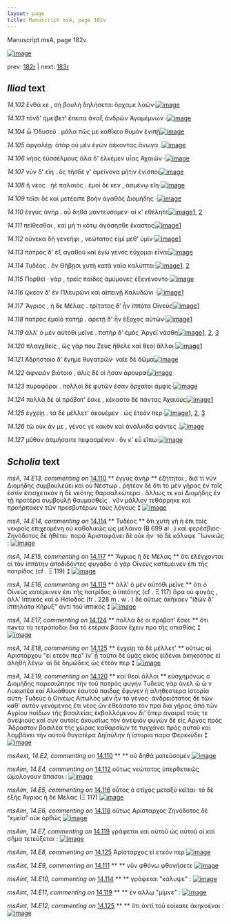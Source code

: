 ```yaml
---
layout: page
title: Manuscript msA, page 182v
---
```


Manuscript msA, page 182v

[![image](http://www.homermultitext.org/iipsrv?OBJ=IIP,1.0&FIF=/project/homer/pyramidal/deepzoom/hmt/vaimg/2017a/VA182VN_0684.tif&WID=100&CVT=JPEG)](http://www.homermultitext.org/ict2/?urn=urn:cite2:hmt:vaimg.2017a:VA182VN_0684)

prev:  [182r](../182r/) | next:  [183r](../183r/)

## *Iliad* text

*14.102* <a id="14.102"/> ἔνθά κε , σὴ βουλὴ δηλήσεται ὄρχαμε λαῶν·[![image](http://www.homermultitext.org/iipsrv?OBJ=IIP,1.0&FIF=/project/homer/pyramidal/deepzoom/hmt/vaimg/2017a/VA182VN_0684.tif&RGN=0.483,0.2344,0.385,0.0263&WID=1000&CVT=JPEG)](http://www.homermultitext.org/ict2/?urn=urn:cite2:hmt:vaimg.2017a:VA182VN_0684@0.483,0.2344,0.385,0.0263)

*14.103* <a id="14.103"/> τὸνδ' ἠμείβετ' ἔπειτα ἄναξ ἀνδρῶν Ἀγαμέμνων ·[![image](http://www.homermultitext.org/iipsrv?OBJ=IIP,1.0&FIF=/project/homer/pyramidal/deepzoom/hmt/vaimg/2017a/VA182VN_0684.tif&RGN=0.486,0.2569,0.4,0.024&WID=1000&CVT=JPEG)](http://www.homermultitext.org/ict2/?urn=urn:cite2:hmt:vaimg.2017a:VA182VN_0684@0.486,0.2569,0.4,0.024)

*14.104* <a id="14.104"/> ὦ Ὀδυσεῦ . μάλα πῶς με καθΐκεο θυμὸν ἐνιπῇ[![image](http://www.homermultitext.org/iipsrv?OBJ=IIP,1.0&FIF=/project/homer/pyramidal/deepzoom/hmt/vaimg/2017a/VA182VN_0684.tif&RGN=0.491,0.2772,0.406,0.0233&WID=1000&CVT=JPEG)](http://www.homermultitext.org/ict2/?urn=urn:cite2:hmt:vaimg.2017a:VA182VN_0684@0.491,0.2772,0.406,0.0233)

*14.105* <a id="14.105"/> ἀργαλέῃ· ἀτὰρ οὐ μὲν ἐγὼν ἀέκοντας ἄνωγα .[![image](http://www.homermultitext.org/iipsrv?OBJ=IIP,1.0&FIF=/project/homer/pyramidal/deepzoom/hmt/vaimg/2017a/VA182VN_0684.tif&RGN=0.489,0.296,0.406,0.0233&WID=1000&CVT=JPEG)](http://www.homermultitext.org/ict2/?urn=urn:cite2:hmt:vaimg.2017a:VA182VN_0684@0.489,0.296,0.406,0.0233)

*14.106* <a id="14.106"/> νῆας ἐϋσσέλμους ἅλα δ' ἑλκέμεν υἷας Ἀχαιῶν ·[![image](http://www.homermultitext.org/iipsrv?OBJ=IIP,1.0&FIF=/project/homer/pyramidal/deepzoom/hmt/vaimg/2017a/VA182VN_0684.tif&RGN=0.495,0.3148,0.412,0.0233&WID=1000&CVT=JPEG)](http://www.homermultitext.org/ict2/?urn=urn:cite2:hmt:vaimg.2017a:VA182VN_0684@0.495,0.3148,0.412,0.0233)

*14.107* <a id="14.107"/> νῦν δ' εἴη . ὃς τῆσδέ γ' ἀμείνονα μῆτιν ἐνίσποι[![image](http://www.homermultitext.org/iipsrv?OBJ=IIP,1.0&FIF=/project/homer/pyramidal/deepzoom/hmt/vaimg/2017a/VA182VN_0684.tif&RGN=0.495,0.3336,0.393,0.0218&WID=1000&CVT=JPEG)](http://www.homermultitext.org/ict2/?urn=urn:cite2:hmt:vaimg.2017a:VA182VN_0684@0.495,0.3336,0.393,0.0218)

*14.108* <a id="14.108"/> ἢ νέος . ἠὲ παλαιὸς . ἐμοὶ δέ κεν , ἀσμένῳ εἴη·[![image](http://www.homermultitext.org/iipsrv?OBJ=IIP,1.0&FIF=/project/homer/pyramidal/deepzoom/hmt/vaimg/2017a/VA182VN_0684.tif&RGN=0.493,0.3509,0.4,0.0248&WID=1000&CVT=JPEG)](http://www.homermultitext.org/ict2/?urn=urn:cite2:hmt:vaimg.2017a:VA182VN_0684@0.493,0.3509,0.4,0.0248)

*14.109* <a id="14.109"/> τοῖσι δὲ καὶ μετέειπε βοὴν ἀγαθὸς Διομήδης ·[![image](http://www.homermultitext.org/iipsrv?OBJ=IIP,1.0&FIF=/project/homer/pyramidal/deepzoom/hmt/vaimg/2017a/VA182VN_0684.tif&RGN=0.497,0.3711,0.407,0.0218&WID=1000&CVT=JPEG)](http://www.homermultitext.org/ict2/?urn=urn:cite2:hmt:vaimg.2017a:VA182VN_0684@0.497,0.3711,0.407,0.0218)

*14.110* <a id="14.110"/> ἐγγὺς ἀνὴρ . οὗ δηθὰ μαντεύσομεν· αί κ' εθέλητε[![image](http://www.homermultitext.org/iipsrv?OBJ=IIP,1.0&FIF=/project/homer/pyramidal/deepzoom/hmt/vaimg/2017a/VA182VN_0684.tif&RGN=0.496,0.3892,0.409,0.0218&WID=1000&CVT=JPEG)](http://www.homermultitext.org/ict2/?urn=urn:cite2:hmt:vaimg.2017a:VA182VN_0684@0.496,0.3892,0.409,0.0218)[1](#msA_14.E13), [2](#msAext_14.E2)

*14.111* <a id="14.111"/> πείθεσθαι , καὶ μή τι κότῳ ἀγάσησθε ἕκαστος[![image](http://www.homermultitext.org/iipsrv?OBJ=IIP,1.0&FIF=/project/homer/pyramidal/deepzoom/hmt/vaimg/2017a/VA182VN_0684.tif&RGN=0.495,0.4065,0.403,0.0248&WID=1000&CVT=JPEG)](http://www.homermultitext.org/ict2/?urn=urn:cite2:hmt:vaimg.2017a:VA182VN_0684@0.495,0.4065,0.403,0.0248)[1](#msAint_14.E9)

*14.112* <a id="14.112"/> οὕνεκα δὴ γενεῆφι , νεώτατος εἰμὶ μεθ' ὑμῖν·[![image](http://www.homermultitext.org/iipsrv?OBJ=IIP,1.0&FIF=/project/homer/pyramidal/deepzoom/hmt/vaimg/2017a/VA182VN_0684.tif&RGN=0.501,0.4267,0.415,0.0225&WID=1000&CVT=JPEG)](http://www.homermultitext.org/ict2/?urn=urn:cite2:hmt:vaimg.2017a:VA182VN_0684@0.501,0.4267,0.415,0.0225)[1](#msAim_14.E4)

*14.113* <a id="14.113"/> πατρὸς δ' ἐξ αγαθοῦ καὶ ἐγὼ γένος εὔχομαι εἶναι[![image](http://www.homermultitext.org/iipsrv?OBJ=IIP,1.0&FIF=/project/homer/pyramidal/deepzoom/hmt/vaimg/2017a/VA182VN_0684.tif&RGN=0.496,0.4463,0.421,0.0225&WID=1000&CVT=JPEG)](http://www.homermultitext.org/ict2/?urn=urn:cite2:hmt:vaimg.2017a:VA182VN_0684@0.496,0.4463,0.421,0.0225)

*14.114* <a id="14.114"/> Τυδέος . ὃν Θήβῃσι χυτὴ κατὰ γαῖα καλύπτει·[![image](http://www.homermultitext.org/iipsrv?OBJ=IIP,1.0&FIF=/project/homer/pyramidal/deepzoom/hmt/vaimg/2017a/VA182VN_0684.tif&RGN=0.499,0.4643,0.41,0.0248&WID=1000&CVT=JPEG)](http://www.homermultitext.org/ict2/?urn=urn:cite2:hmt:vaimg.2017a:VA182VN_0684@0.499,0.4643,0.41,0.0248)[1](#msA_14.E14), [2](#msAint_14.E10)

*14.115* <a id="14.115"/> Πορθεῖ · γὰρ , τρεῖς παῖδες ἀμύμονες ἐξεγένοντο·[![image](http://www.homermultitext.org/iipsrv?OBJ=IIP,1.0&FIF=/project/homer/pyramidal/deepzoom/hmt/vaimg/2017a/VA182VN_0684.tif&RGN=0.496,0.4853,0.418,0.0233&WID=1000&CVT=JPEG)](http://www.homermultitext.org/ict2/?urn=urn:cite2:hmt:vaimg.2017a:VA182VN_0684@0.496,0.4853,0.418,0.0233)

*14.116* <a id="14.116"/> ᾤκεον δ' ἐν Πλευρῶνι καὶ αἰπεινῇ Καλυδῶνι ·[![image](http://www.homermultitext.org/iipsrv?OBJ=IIP,1.0&FIF=/project/homer/pyramidal/deepzoom/hmt/vaimg/2017a/VA182VN_0684.tif&RGN=0.501,0.5026,0.428,0.0233&WID=1000&CVT=JPEG)](http://www.homermultitext.org/ict2/?urn=urn:cite2:hmt:vaimg.2017a:VA182VN_0684@0.501,0.5026,0.428,0.0233)[1](#msAim_14.E5)

*14.117* <a id="14.117"/> Ἄγριος , ἠ δε Μέλας . τρίτατος δ' ἦν ἱππότα Οἰνεὺς[![image](http://www.homermultitext.org/iipsrv?OBJ=IIP,1.0&FIF=/project/homer/pyramidal/deepzoom/hmt/vaimg/2017a/VA182VN_0684.tif&RGN=0.5,0.5207,0.422,0.0263&WID=1000&CVT=JPEG)](http://www.homermultitext.org/ict2/?urn=urn:cite2:hmt:vaimg.2017a:VA182VN_0684@0.5,0.5207,0.422,0.0263)[1](#msA_14.E15)

*14.118* <a id="14.118"/> πατρὸς ἐμοῖο πατήρ . ἀρετῇ δ' ἦν ἔξοχος αὐτῶν·[![image](http://www.homermultitext.org/iipsrv?OBJ=IIP,1.0&FIF=/project/homer/pyramidal/deepzoom/hmt/vaimg/2017a/VA182VN_0684.tif&RGN=0.499,0.5394,0.434,0.0248&WID=1000&CVT=JPEG)](http://www.homermultitext.org/ict2/?urn=urn:cite2:hmt:vaimg.2017a:VA182VN_0684@0.499,0.5394,0.434,0.0248)[1](#msAim_14.E6)

*14.119* <a id="14.119"/> ἀλλ' ὁ μὲν αὐτόθι μεῖνε . πατὴρ δ' ἐμὸς Ἄργεϊ νάσθη[![image](http://www.homermultitext.org/iipsrv?OBJ=IIP,1.0&FIF=/project/homer/pyramidal/deepzoom/hmt/vaimg/2017a/VA182VN_0684.tif&RGN=0.498,0.5575,0.441,0.0255&WID=1000&CVT=JPEG)](http://www.homermultitext.org/ict2/?urn=urn:cite2:hmt:vaimg.2017a:VA182VN_0684@0.498,0.5575,0.441,0.0255)[1](#msAint_14.E11), [2](#msAim_14.E7), [3](#msA_14.E16)

*14.120* <a id="14.120"/> πλαγχθεὶς , ὣς γάρ που Ζεὺς ἤθελε καὶ θεοὶ ἄλλοι·[![image](http://www.homermultitext.org/iipsrv?OBJ=IIP,1.0&FIF=/project/homer/pyramidal/deepzoom/hmt/vaimg/2017a/VA182VN_0684.tif&RGN=0.499,0.5793,0.422,0.0225&WID=1000&CVT=JPEG)](http://www.homermultitext.org/ict2/?urn=urn:cite2:hmt:vaimg.2017a:VA182VN_0684@0.499,0.5793,0.422,0.0225)[1](#msA_14.E19)

*14.121* <a id="14.121"/> Ἀδρήστοιο δ' ἔγημε θυγατρῶν· ναῖε δὲ δῶμα[![image](http://www.homermultitext.org/iipsrv?OBJ=IIP,1.0&FIF=/project/homer/pyramidal/deepzoom/hmt/vaimg/2017a/VA182VN_0684.tif&RGN=0.501,0.5958,0.394,0.024&WID=1000&CVT=JPEG)](http://www.homermultitext.org/ict2/?urn=urn:cite2:hmt:vaimg.2017a:VA182VN_0684@0.501,0.5958,0.394,0.024)

*14.122* <a id="14.122"/> ἀφνειὸν βιότοιο , άλις δέ οἱ ῆσαν άρουραι[![image](http://www.homermultitext.org/iipsrv?OBJ=IIP,1.0&FIF=/project/homer/pyramidal/deepzoom/hmt/vaimg/2017a/VA182VN_0684.tif&RGN=0.499,0.6168,0.348,0.024&WID=1000&CVT=JPEG)](http://www.homermultitext.org/ict2/?urn=urn:cite2:hmt:vaimg.2017a:VA182VN_0684@0.499,0.6168,0.348,0.024)

*14.123* <a id="14.123"/> πυροφόροι . πολλοὶ δὲ φυτῶν έσαν ὄρχατοι ἀμφίς·[![image](http://www.homermultitext.org/iipsrv?OBJ=IIP,1.0&FIF=/project/homer/pyramidal/deepzoom/hmt/vaimg/2017a/VA182VN_0684.tif&RGN=0.498,0.6319,0.407,0.027&WID=1000&CVT=JPEG)](http://www.homermultitext.org/ict2/?urn=urn:cite2:hmt:vaimg.2017a:VA182VN_0684@0.498,0.6319,0.407,0.027)

*14.124* <a id="14.124"/> πολλὰ δέ οἱ πρόβατ' έσκε , κέκαστο δὲ πάντας Ἀχαιοὺς[![image](http://www.homermultitext.org/iipsrv?OBJ=IIP,1.0&FIF=/project/homer/pyramidal/deepzoom/hmt/vaimg/2017a/VA182VN_0684.tif&RGN=0.496,0.6499,0.426,0.0255&WID=1000&CVT=JPEG)](http://www.homermultitext.org/ict2/?urn=urn:cite2:hmt:vaimg.2017a:VA182VN_0684@0.496,0.6499,0.426,0.0255)[1](#msA_14.E17)

*14.125* <a id="14.125"/> ἐγχείῃ . τὰ δὲ μέλλετ' ἀκουέμεν . ὡς ἐτεόν περ·[![image](http://www.homermultitext.org/iipsrv?OBJ=IIP,1.0&FIF=/project/homer/pyramidal/deepzoom/hmt/vaimg/2017a/VA182VN_0684.tif&RGN=0.499,0.6709,0.403,0.0233&WID=1000&CVT=JPEG)](http://www.homermultitext.org/ict2/?urn=urn:cite2:hmt:vaimg.2017a:VA182VN_0684@0.499,0.6709,0.403,0.0233)[1](#msAim_14.E8), [2](#msA_14.E18), [3](#msAint_14.E12)

*14.126* <a id="14.126"/> τῶ οὐκ άν με , γένος γε κακὸν καὶ ἀνάλκιδα φάντες .[![image](http://www.homermultitext.org/iipsrv?OBJ=IIP,1.0&FIF=/project/homer/pyramidal/deepzoom/hmt/vaimg/2017a/VA182VN_0684.tif&RGN=0.499,0.6912,0.427,0.0203&WID=1000&CVT=JPEG)](http://www.homermultitext.org/ict2/?urn=urn:cite2:hmt:vaimg.2017a:VA182VN_0684@0.499,0.6912,0.427,0.0203)

*14.127* <a id="14.127"/> μῦθον ἀτιμήσαιτε πεφασμένον . ὅν κ' εὖ εἴπω·[![image](http://www.homermultitext.org/iipsrv?OBJ=IIP,1.0&FIF=/project/homer/pyramidal/deepzoom/hmt/vaimg/2017a/VA182VN_0684.tif&RGN=0.501,0.7085,0.396,0.024&WID=1000&CVT=JPEG)](http://www.homermultitext.org/ict2/?urn=urn:cite2:hmt:vaimg.2017a:VA182VN_0684@0.501,0.7085,0.396,0.024)

## *Scholia* text

*msA, 14.E13, commenting on* [14.110](#14.110)  <a id="msA_14.E13"/> **							 ἐγγὺς ἀνὴρ 						** 							 ἐζήτηται , διὰ τί νῦν Διομήδης συμβουλεύει καὶ οὐ 									 Nέστωρ . ῥητέον δὲ ὅτι τὸ μὲν γῆρας ἐν τοῖς ἐστὶν ἐπισχετικὸν ἡ δὲ 								νεότης θαρσαλεώτερα . ἄλλως τε καὶ Διομήδης ἐν τῇ προτέρα συμβουλῇ 								θαυμασθεὶς . νῦν μᾶλλον τεθάρρηκε καὶ προήρπακεν τῶν πρεσβυτέρων τοὺς λόγους ⁑ 						[![image](http://www.homermultitext.org/iipsrv?OBJ=IIP,1.0&FIF=/project/homer/pyramidal/deepzoom/hmt/vaimg/2017a/VA182VN_0684.tif&RGN=0.23489315,0.38354080,0.21518055,0.11037344&WID=1000&CVT=JPEG)](http://www.homermultitext.org/ict2/?urn=urn:cite2:hmt:vaimg.2017a:VA182VN_0684@0.23489315,0.38354080,0.21518055,0.11037344)

*msA, 14.E14, commenting on* [14.114](#14.114)  <a id="msA_14.E14"/> **							 								 Τυδέος 						** 							 ὅτι χυτὴ γῆ ἡ ἐπι τοῖς νεκροῖς ἐπιχεομένη οὐ καθολικῶς ὡς μέλαινα (Β 699 al . ) καὶ 								φερέσβιος· Ζηνόδοτος δὲ ἠθέτει· παρὰ Ἀριστοφάνει 								δὲ οὐκ ἦν· τὸ δὲ κάλυψε ¨Ιωνικῶς : 						[![image](http://www.homermultitext.org/iipsrv?OBJ=IIP,1.0&FIF=/project/homer/pyramidal/deepzoom/hmt/vaimg/2017a/VA182VN_0684.tif&RGN=0.23489315,0.48201936,0.20265291,0.07634855&WID=1000&CVT=JPEG)](http://www.homermultitext.org/ict2/?urn=urn:cite2:hmt:vaimg.2017a:VA182VN_0684@0.23489315,0.48201936,0.20265291,0.07634855)

*msA, 14.E15, commenting on* [14.117](#14.117)  <a id="msA_14.E15"/> **							 								 Ἄγριος ἢ δὲ Μέλας 							 						** 							 ὅτι ἐλέγχονται οἱ τὸν ἱππότην ἀποδιδόντες φυγάδα· ὁ γὰρ Οἰνεὺς 								κατέμεινεν ἐπι τῆς πατρίδος (cf . Ξ 119) ⁑ 						[![image](http://www.homermultitext.org/iipsrv?OBJ=IIP,1.0&FIF=/project/homer/pyramidal/deepzoom/hmt/vaimg/2017a/VA182VN_0684.tif&RGN=0.24005158,0.54038728,0.21186441,0.05919779&WID=1000&CVT=JPEG)](http://www.homermultitext.org/ict2/?urn=urn:cite2:hmt:vaimg.2017a:VA182VN_0684@0.24005158,0.54038728,0.21186441,0.05919779)

*msA, 14.E16, commenting on* [14.119](#14.119)  <a id="msA_14.E16"/> **							 ἀλλ' ὁ μὲν αὐτόθι μεῖνε 						** 							 ὅτι ὁ Οἰνεὺς κατέμεινεν ἐπι τῆς πατρίδος ὁ ἱππότης (cf . Ξ 117) ἄρα 								οὐ φυγάς , ἀλλ' ἱππικός καὶ ὁ Ησίοδος (fr . 228 m . w . ) δὲ οὕτως ἀκήκοεν 								"ἰδὼν δ' ἱππηλάτα Κῆρυξ" ἀντὶ τοῦ ἱππικός ⁑ 						[![image](http://www.homermultitext.org/iipsrv?OBJ=IIP,1.0&FIF=/project/homer/pyramidal/deepzoom/hmt/vaimg/2017a/VA182VN_0684.tif&RGN=0.24226234,0.59764869,0.20523213,0.08105118&WID=1000&CVT=JPEG)](http://www.homermultitext.org/ict2/?urn=urn:cite2:hmt:vaimg.2017a:VA182VN_0684@0.24226234,0.59764869,0.20523213,0.08105118)

*msA, 14.E17, commenting on* [14.124](#14.124)  <a id="msA_14.E17"/> **							 πολλὰ δέ οι πρόβατ' ἔσκε 						** 							 ὅτι πaντα τὰ τετράποδα· δια τὸ ἑτέραν βάσιν ἔχειν προ τῆς οπισθίας ⁑ 						[![image](http://www.homermultitext.org/iipsrv?OBJ=IIP,1.0&FIF=/project/homer/pyramidal/deepzoom/hmt/vaimg/2017a/VA182VN_0684.tif&RGN=0.24742078,0.66625173,0.20781135,0.04149378&WID=1000&CVT=JPEG)](http://www.homermultitext.org/ict2/?urn=urn:cite2:hmt:vaimg.2017a:VA182VN_0684@0.24742078,0.66625173,0.20781135,0.04149378)

*msA, 14.E18, commenting on* [14.125](#14.125)  <a id="msA_14.E18"/> **							 ἐγχείῃ τὰ δὲ μέλλετ' 						** 							 οὕτως αἱ Ἀριστάρχου "εἰ ετεόν περ" ἵν' ᾖ ταῦτα δὲ ὑμᾶς εἰκὸς εἰδέναι 								ἀκηκοότας εἰ ἀληθῆ λέγω· αἱ δὲ δημώδεις ὡς ἐτεόν περ ⁑ 						[![image](http://www.homermultitext.org/iipsrv?OBJ=IIP,1.0&FIF=/project/homer/pyramidal/deepzoom/hmt/vaimg/2017a/VA182VN_0684.tif&RGN=0.24115696,0.70553250,0.51142225,0.04370678&WID=1000&CVT=JPEG)](http://www.homermultitext.org/ict2/?urn=urn:cite2:hmt:vaimg.2017a:VA182VN_0684@0.24115696,0.70553250,0.51142225,0.04370678)

*msA, 14.E19, commenting on* [14.120](#14.120)  <a id="msA_14.E19"/> **							 καὶ θεοὶ ἄλλοι 						** 							 εὐσχημόνως ὁ Διομήδης παρεσιώπησε τὴν τοῦ πατρὸς φυγήν 									 Tυδεὺς γὰρ ἀνελ										ῶ										ὼ									ν 								 Λυκωπέα καὶ Aλκάθουν ἑαυτοῦ παιδας ἔφυγεν ἡ 								αληθεστερα ἱστορία αύτη· Tυδεὺς ὁ Oἰνέως 								 Aἰτωλὸς μὲν ἦν τὸ γένος· ἀνδρειότατος δὲ τῶν καθ' αυτὸν γενόμενος ἔτι 								νέος ὢν ἐθεάσατο τὸν πρα διὰ γῆρας ἀπὸ τῶν Aγρίου παίδων τῆς βασιλείας ἐκβαλλόμενον 								δι' ὅπερ ἀναιρεῖ τούς τε ἀνεψιοὺς καὶ συν αυτοῖς ἀκουσίως τὸν ἀνεψιὸν φυγὼν δὲ εἰς 									 Aργος πρὸς Ἄδραστον βασιλέα τῆς χώρας καθαρσίων 								τε τυγχάνει πρὸς αυτοῦ καὶ λαμβάνει τὴν αὐτοῦ θυγατέρα Δηϊπύλην ἡ 								ϊστορία παρα Φερεκύδει ⁑ 						[![image](http://www.homermultitext.org/iipsrv?OBJ=IIP,1.0&FIF=/project/homer/pyramidal/deepzoom/hmt/vaimg/2017a/VA182VN_0684.tif&RGN=0.24944731,0.72752420,0.68551953,0.09128631&WID=1000&CVT=JPEG)](http://www.homermultitext.org/ict2/?urn=urn:cite2:hmt:vaimg.2017a:VA182VN_0684@0.24944731,0.72752420,0.68551953,0.09128631)

*msAext, 14.E2, commenting on* [14.110](#14.110)  <a id="msAext_14.E2"/> **							 						** 							 οὐ δηθὰ ματεύσομεν 						[![image](http://www.homermultitext.org/iipsrv?OBJ=IIP,1.0&FIF=/project/homer/pyramidal/deepzoom/hmt/vaimg/2017a/VA182VN_0684.tif&RGN=0.16764923,0.40318119,0.05711127,0.02185339&WID=1000&CVT=JPEG)](http://www.homermultitext.org/ict2/?urn=urn:cite2:hmt:vaimg.2017a:VA182VN_0684@0.16764923,0.40318119,0.05711127,0.02185339)

*msAim, 14.E4, commenting on* [14.112](#14.112)  <a id="msAim_14.E4"/> 							 οὕτως νεώτατος ὑπερθετικῶς ὡμολογουν ἅπασαι : 						[![image](http://www.homermultitext.org/iipsrv?OBJ=IIP,1.0&FIF=/project/homer/pyramidal/deepzoom/hmt/vaimg/2017a/VA182VN_0684.tif&RGN=0.44731024,0.43886584,0.04513633,0.04011065&WID=1000&CVT=JPEG)](http://www.homermultitext.org/ict2/?urn=urn:cite2:hmt:vaimg.2017a:VA182VN_0684@0.44731024,0.43886584,0.04513633,0.04011065)

*msAim, 14.E5, commenting on* [14.116](#14.116)  <a id="msAim_14.E5"/> 							 οὗτος ὁ στίχος μεταξὺ κεῖται· τὸ δὲ ἑξῆς Άγριος ἡ δὲ 										 Μέλας (Ξ 117) 						[![image](http://www.homermultitext.org/iipsrv?OBJ=IIP,1.0&FIF=/project/homer/pyramidal/deepzoom/hmt/vaimg/2017a/VA182VN_0684.tif&RGN=0.44620486,0.50401107,0.05287399,0.03457815&WID=1000&CVT=JPEG)](http://www.homermultitext.org/ict2/?urn=urn:cite2:hmt:vaimg.2017a:VA182VN_0684@0.44620486,0.50401107,0.05287399,0.03457815)

*msAim, 14.E6, commenting on* [14.118](#14.118)  <a id="msAim_14.E6"/> 							 οὕτως Αρίσταρχος 								 Ζηνόδοτος δὲ "εμεῖο" οὐκ ὀρθῶς 						[![image](http://www.homermultitext.org/iipsrv?OBJ=IIP,1.0&FIF=/project/homer/pyramidal/deepzoom/hmt/vaimg/2017a/VA182VN_0684.tif&RGN=0.45357406,0.53845090,0.05011054,0.01632089&WID=1000&CVT=JPEG)](http://www.homermultitext.org/ict2/?urn=urn:cite2:hmt:vaimg.2017a:VA182VN_0684@0.45357406,0.53845090,0.05011054,0.01632089)

*msAim, 14.E7, commenting on* [14.119](#14.119)  <a id="msAim_14.E7"/> 							 γράφεται καὶ αὐτοῦ ὡς 									 									 αὐτοῦ οἱ καὶ σῆμα τετεύξεται 								 : 						[![image](http://www.homermultitext.org/iipsrv?OBJ=IIP,1.0&FIF=/project/homer/pyramidal/deepzoom/hmt/vaimg/2017a/VA182VN_0684.tif&RGN=0.44915254,0.56030429,0.04642594,0.04204703&WID=1000&CVT=JPEG)](http://www.homermultitext.org/ict2/?urn=urn:cite2:hmt:vaimg.2017a:VA182VN_0684@0.44915254,0.56030429,0.04642594,0.04204703)

*msAim, 14.E8, commenting on* [14.125](#14.125)  <a id="msAim_14.E8"/> 							 								 Ἀρίσταρχος 								 εἰ ετεόν περ 						[![image](http://www.homermultitext.org/iipsrv?OBJ=IIP,1.0&FIF=/project/homer/pyramidal/deepzoom/hmt/vaimg/2017a/VA182VN_0684.tif&RGN=0.45081061,0.67579530,0.04642594,0.02047026&WID=1000&CVT=JPEG)](http://www.homermultitext.org/ict2/?urn=urn:cite2:hmt:vaimg.2017a:VA182VN_0684@0.45081061,0.67579530,0.04642594,0.02047026)

*msAint, 14.E9, commenting on* [14.111](#14.111)  <a id="msAint_14.E9"/> **							 						** 							 νῦν φθόνω φθονήσετε 						[![image](http://www.homermultitext.org/iipsrv?OBJ=IIP,1.0&FIF=/project/homer/pyramidal/deepzoom/hmt/vaimg/2017a/VA182VN_0684.tif&RGN=0.90198968,0.41120332,0.03960943,0.01784232&WID=1000&CVT=JPEG)](http://www.homermultitext.org/ict2/?urn=urn:cite2:hmt:vaimg.2017a:VA182VN_0684@0.90198968,0.41120332,0.03960943,0.01784232)

*msAint, 14.E10, commenting on* [14.114](#14.114)  <a id="msAint_14.E10"/> **							 						** 							 γράφεται "κάλυψε" : 						[![image](http://www.homermultitext.org/iipsrv?OBJ=IIP,1.0&FIF=/project/homer/pyramidal/deepzoom/hmt/vaimg/2017a/VA182VN_0684.tif&RGN=0.90954311,0.46556017,0.02929256,0.01562932&WID=1000&CVT=JPEG)](http://www.homermultitext.org/ict2/?urn=urn:cite2:hmt:vaimg.2017a:VA182VN_0684@0.90954311,0.46556017,0.02929256,0.01562932)

*msAint, 14.E11, commenting on* [14.119](#14.119)  <a id="msAint_14.E11"/> **							 						** 							 ἐν αλλῳ "μίμνε" : 						[![image](http://www.homermultitext.org/iipsrv?OBJ=IIP,1.0&FIF=/project/homer/pyramidal/deepzoom/hmt/vaimg/2017a/VA182VN_0684.tif&RGN=0.92815033,0.55836791,0.02394989,0.01175657&WID=1000&CVT=JPEG)](http://www.homermultitext.org/ict2/?urn=urn:cite2:hmt:vaimg.2017a:VA182VN_0684@0.92815033,0.55836791,0.02394989,0.01175657)

*msAint, 14.E12, commenting on* [14.125](#14.125)  <a id="msAint_14.E12"/> **							 						** 							 ὅτι ἀντὶ τοῦ εοίκατε ἀκηκοέναι : 						[![image](http://www.homermultitext.org/iipsrv?OBJ=IIP,1.0&FIF=/project/homer/pyramidal/deepzoom/hmt/vaimg/2017a/VA182VN_0684.tif&RGN=0.90475313,0.67081604,0.03224024,0.02074689&WID=1000&CVT=JPEG)](http://www.homermultitext.org/ict2/?urn=urn:cite2:hmt:vaimg.2017a:VA182VN_0684@0.90475313,0.67081604,0.03224024,0.02074689)